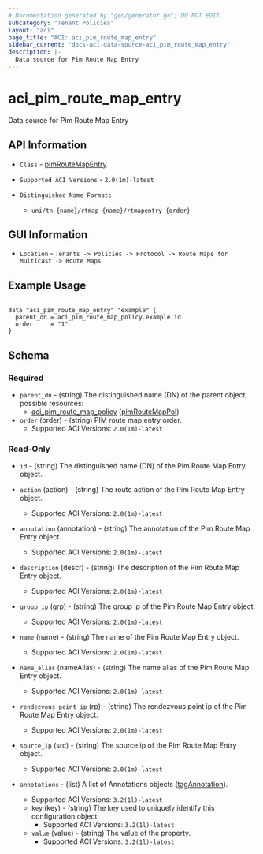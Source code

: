 ```yaml
---
# Documentation generated by "gen/generator.go"; DO NOT EDIT.
subcategory: "Tenant Policies"
layout: "aci"
page_title: "ACI: aci_pim_route_map_entry"
sidebar_current: "docs-aci-data-source-aci_pim_route_map_entry"
description: |-
  Data source for Pim Route Map Entry
---
```


# aci_pim_route_map_entry #

Data source for Pim Route Map Entry

## API Information ##

* `Class` - [pimRouteMapEntry](https://pubhub.devnetcloud.com/media/model-doc-latest/docs/app/index.html#/objects/pimRouteMapEntry/overview)

* `Supported ACI Versions` - `2.0(1m)-latest`

* `Distinguished Name Formats`
  - `uni/tn-{name}/rtmap-{name}/rtmapentry-{order}`

## GUI Information ##

* `Location` - `Tenants -> Policies -> Protocol -> Route Maps for Multicast -> Route Maps`

## Example Usage ##

```hcl

data "aci_pim_route_map_entry" "example" {
  parent_dn = aci_pim_route_map_policy.example.id
  order     = "1"
}

```

## Schema

### Required

* `parent_dn` - (string) The distinguished name (DN) of the parent object, possible resources:
  - [aci_pim_route_map_policy](https://registry.terraform.io/providers/CiscoDevNet/aci/latest/docs/resources/pim_route_map_policy) ([pimRouteMapPol](https://pubhub.devnetcloud.com/media/model-doc-latest/docs/app/index.html#/objects/pimRouteMapPol/overview))
* `order` (order) - (string) PIM route map entry order.
  - Supported ACI Versions: `2.0(1m)-latest`

### Read-Only

* `id` - (string) The distinguished name (DN) of the Pim Route Map Entry object.
* `action` (action) - (string) The route action of the Pim Route Map Entry object.
  - Supported ACI Versions: `2.0(1m)-latest`
* `annotation` (annotation) - (string) The annotation of the Pim Route Map Entry object.
  - Supported ACI Versions: `2.0(1m)-latest`
* `description` (descr) - (string) The description of the Pim Route Map Entry object.
  - Supported ACI Versions: `2.0(1m)-latest`
* `group_ip` (grp) - (string) The group ip of the Pim Route Map Entry object.
  - Supported ACI Versions: `2.0(1m)-latest`
* `name` (name) - (string) The name of the Pim Route Map Entry object.
  - Supported ACI Versions: `2.0(1m)-latest`
* `name_alias` (nameAlias) - (string) The name alias of the Pim Route Map Entry object.
  - Supported ACI Versions: `2.0(1m)-latest`
* `rendezvous_point_ip` (rp) - (string) The rendezvous point ip of the Pim Route Map Entry object.
  - Supported ACI Versions: `2.0(1m)-latest`
* `source_ip` (src) - (string) The source ip of the Pim Route Map Entry object.
  - Supported ACI Versions: `2.0(1m)-latest`

* `annotations` - (list) A list of Annotations objects ([tagAnnotation](https://pubhub.devnetcloud.com/media/model-doc-latest/docs/app/index.html#/objects/tagAnnotation/overview)).
  - Supported ACI Versions: `3.2(1l)-latest`
  * `key` (key) - (string) The key used to uniquely identify this configuration object.
    - Supported ACI Versions: `3.2(1l)-latest`
  * `value` (value) - (string) The value of the property.
    - Supported ACI Versions: `3.2(1l)-latest`